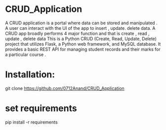 # CRUD_Application
A CRUD application is a portal where data can be stored and manipulated . A user can interact with the UI of the app to insert , update. delete data. A CRUD app broadly performs 4 major function and that is create , read , update , delete data 
This is a Python CRUD (Create, Read, Update, Delete) project that utilizes Flask, a Python web framework, and MySQL database. It provides a basic REST API for managing student records and their marks for a particular course .
# Installation:
git clone https://github.com/0712Anand/CRUD_Application
# set requirements 
pip install -r requirements
